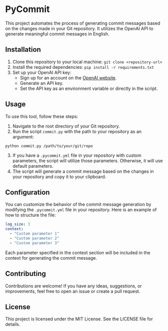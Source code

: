 # PyCommit

This project automates the process of generating commit messages based on the changes made in your Git repository. It utilizes the OpenAI API to generate meaningful commit messages in English.

## Installation

1. Clone this repository to your local machine:
`git clone <repository-url>`
2. Install the required dependencies:
`pip install -r requirements.txt`
3. Set up your OpenAI API key:
   - Sign up for an account on the [OpenAI website](https://openai.com/).
   - Generate an API key.
   - Set the API key as an environment variable or directly in the script.

## Usage

To use this tool, follow these steps:

1. Navigate to the root directory of your Git repository.
2. Run the script `commit.py` with the path to your repository as an argument:

`python commit.py /path/to/your/git/repo`

3. If you have a `.pycommit.yml` file in your repository with custom parameters, the script will utilize those parameters. Otherwise, it will use default parameters.
4. The script will generate a commit message based on the changes in your repository and copy it to your clipboard.

## Configuration

You can customize the behavior of the commit message generation by modifying the `.pycommit.yml` file in your repository. Here is an example of how to structure the file:

```yaml
log_size: 3
context:
  - "Custom parameter 1"
  - "Custom parameter 2"
  - "Custom parameter 3"
```

Each parameter specified in the context section will be included in the context for generating the commit message.

## Contributing

Contributions are welcome! If you have any ideas, suggestions, or improvements, feel free to open an issue or create a pull request.

## License

This project is licensed under the MIT License. See the LICENSE file for details.